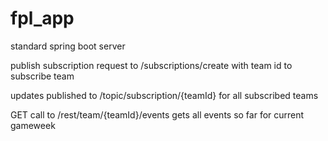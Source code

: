 # fpl_app
standard spring boot server

publish subscription request to /subscriptions/create with team id to subscribe team

updates published to /topic/subscription/{teamId} for all subscribed teams

GET call to /rest/team/{teamId}/events gets all events so far for current gameweek
